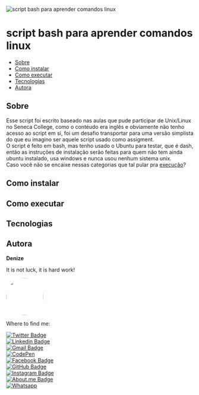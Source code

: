 ![script bash para aprender comandos linux](https://user-images.githubusercontent.com/46844031/168713297-dd16565f-1ff3-43ec-ad9e-94a239b287e3.png)

# script bash para aprender comandos linux


   * [Sobre](#sobre)
   * [Como instalar](#como-instalar)
   * [Como executar](#como-executar)
   * [Tecnologias](#tecnologias)
   * [Autora](#autora)
      

## Sobre

Esse script foi escrito baseado nas aulas que pude participar de Unix/Linux no Seneca College, como o contéudo era inglês e obviamente não tenho acesso ao script em si, foi um desafio transportar para uma versão simplista do que eu imagino ser aquele script usado como assigment.  
O script é feito em bash, mas tenho usado o Ubuntu para testar, que é dash, então as instruções de instalação serão feitas para quem não tem ainda ubuntu instalado, usa windows e nunca usou nenhum sistema unix.  
Caso você não se encaixe nessas categorias que tal pular pra [execução](#como-executar)?

## Como instalar
## Como executar
## Tecnologias
## Autora

**Denize**

It is not luck, it is hard work!

<img style="border-radius: 50%;" src="https://user-images.githubusercontent.com/46844031/163518939-915f6e15-200a-4e9c-9f54-9bee6beec89b.jpg" width="100px;" alt=""/>

Where to find me:


[![Twitter Badge](https://img.shields.io/badge/Twitter-1DA1F2?style=for-the-badge&logo=twitter&logoColor=white)](https://twitter.com/Dbassi91)   
[![Linkedin Badge](https://img.shields.io/badge/LinkedIn-0077B5?style=for-the-badge&logo=linkedin&logoColor=white)](https://www.linkedin.com/in/dbfigueiredo/)   
[![Gmail Badge](	https://img.shields.io/badge/Gmail-D14836?style=for-the-badge&logo=gmail&logoColor=white)](mailto:denize.f.bassi@gmail.com)   
[![CodePen](https://img.shields.io/badge/Codepen-000000?style=for-the-badge&logo=codepen&logoColor=white)](https://codepen.io/debafig)   
[![Facebook Badge](https://img.shields.io/badge/Facebook-1877F2?style=for-the-badge&logo=facebook&logoColor=white)](https://www.facebook.com/d.bassi91/)   
[![GitHub Badge](https://img.shields.io/badge/GitHub-100000?style=for-the-badge&logo=github&logoColor=white)](https://github.com/DeBaFig)   
[![Instagram Badge](https://img.shields.io/badge/Instagram-E4405F?style=for-the-badge&logo=instagram&logoColor=white)](https://www.instagram.com/bassidenize/)   
[![About.me Badge](https://img.shields.io/badge/website-000000?style=for-the-badge&logo=About.me&logoColor=white)](https://debafig.github.io/me/)   
[![Whatsapp](https://img.shields.io/badge/WhatsApp-25D366?style=for-the-badge&logo=whatsapp&logoColor=white)](https://whatsa.me/5547988184372)

